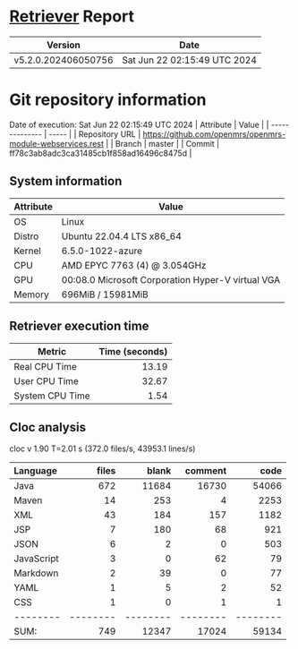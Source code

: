 # [Retriever](https://github.com/PalladioSimulator/Palladio-ReverseEngineering-Retriever) Report
| Version | Date |
| ------- | ---- |
| v5.2.0.202406050756 | Sat Jun 22 02:15:49 UTC 2024 |

# Git repository information
Date of execution: Sat Jun 22 02:15:49 UTC 2024
|    Attribute   | Value |
| -------------- | ----- |
| Repository URL | https://github.com/openmrs/openmrs-module-webservices.rest |
| Branch         | master |
| Commit         | ff78c3ab8adc3ca31485cb1f858ad16496c8475d |


## System information
| Attribute | Value |
| --------- | ----- |
| OS | Linux  |
| Distro | Ubuntu 22.04.4 LTS x86_64  |
| Kernel | 6.5.0-1022-azure  |
| CPU | AMD EPYC 7763 (4) @ 3.054GHz  |
| GPU | 00:08.0 Microsoft Corporation Hyper-V virtual VGA  |
| Memory | 696MiB / 15981MiB  |

## Retriever execution time
| Metric | Time (seconds) |
| --- | ---: |
| Real CPU Time | 13.19 |
| User CPU Time | 32.67 |
| System CPU Time | 1.54 |
<!--
Explainations:
- __Real CPU Time__: actual time the command has run (can be less than total time spent in user and system mode for multi-threaded processes)
- __User CPU Time__: time the command has spent running in user mode
- __System CPU Time__: time the command has spent running in system or kernel mode
-->

## Cloc analysis
cloc v 1.90  T=2.01 s (372.0 files/s, 43953.1 lines/s)

Language|files|blank|comment|code
:-------|-------:|-------:|-------:|-------:
Java|672|11684|16730|54066
Maven|14|253|4|2253
XML|43|184|157|1182
JSP|7|180|68|921
JSON|6|2|0|503
JavaScript|3|0|62|79
Markdown|2|39|0|77
YAML|1|5|2|52
CSS|1|0|1|1
--------|--------|--------|--------|--------
SUM:|749|12347|17024|59134
